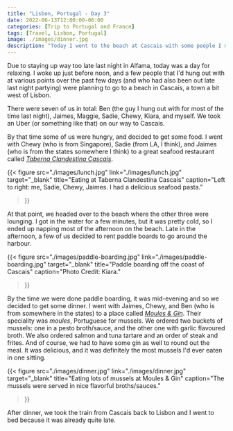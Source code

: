 ```yaml
---
title: "Lisbon, Portugal - Day 3"
date: 2022-06-13T12:00:00-06:00
categories: [Trip to Portugal and France]
tags: [Travel, Lisbon, Portugal]
image: ./images/dinner.jpg
description: "Today I went to the beach at Cascais with some people I met at the hostel."
---
```


Due to staying up way too late last night in Alfama, today was a day for
relaxing. I woke up just before noon, and a few people that I'd hung out with at
various points over the past few days (and who had also been out late last night
partying) were planning to go to a beach in Cascais, a town a bit west of
Lisbon.

There were seven of us in total: Ben (the guy I hung out with for most of the
time last night), Jaimes, Maggie, Sadie, Chewy, Kiara, and myself. We took an
Uber (or something like that) on our way to Cascais.

By that time some of us were hungry, and decided to get some food. I went with
Chewy (who is from Singapore), Sadie (from LA, I think), and Jaimes (who is from
the states somewhere I think) to a great seafood restaurant called [_Taberna
Clandestina Cascais_](https://g.page/tabernaclandestinacascais).

{{< figure
      src="./images/lunch.jpg"
      link="./images/lunch.jpg"
      target="_blank"
      title="Eating at Taberna Clandestina Cascais"
      caption="Left to right: me, Sadie, Chewy, Jaimes. I had a delicious seafood pasta."
>}}

At that point, we headed over to the beach where the other three were lounging.
I got in the water for a few minutes, but it was pretty cold, so I ended up
napping most of the afternoon on the beach. Late in the afternoon, a few of us
decided to rent paddle boards to go around the harbour.

{{< figure
      src="./images/paddle-boarding.jpg"
      link="./images/paddle-boarding.jpg"
      target="_blank"
      title="Paddle boarding off the coast of Cascais"
      caption="Photo Credit: Kiara."
>}}

By the time we were done paddle boarding, it was mid-evening and so we decided
to get some dinner. I went with Jaimes, Chewy, and Ben (who is from somewhere in
the states) to a place called [_Moules &
Gin_](https://goo.gl/maps/7jjrpmFtYN2razNo7). Their speciality was _moules_,
Portuguese for mussels. We ordered two buckets of mussels: one in a pesto
broth/sauce, and the other one with garlic flavoured broth. We also ordered
salmon and tuna tartare and an order of steak and frites. And of course, we had
to have some gin as well to round out the meal. It was delicious, and it was
definitely the most mussels I'd ever eaten in one sitting.

{{< figure
      src="./images/dinner.jpg"
      link="./images/dinner.jpg"
      target="_blank"
      title="Eating lots of mussels at Moules & Gin"
      caption="The mussels were served in nice flavorful broths/sauces."
>}}

After dinner, we took the train from Cascais back to Lisbon and I went to bed
because it was already quite late.
